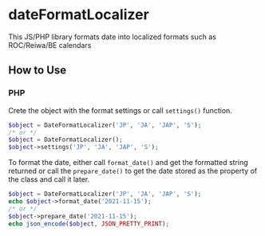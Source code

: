 # dateFormatLocalizer
This JS/PHP library formats date into localized formats such as ROC/Reiwa/BE calendars

## How to Use

### PHP

Crete the object with the format settings or call `settings()` function.

```PHP
$object = DateFormatLocalizer('JP', 'JA', 'JAP', 'S');
/* or */
$object = DateFormatLocalizer();
$object->settings('JP', 'JA', 'JAP', 'S');
```

To format the date, either call `format_date()` and get the formatted string returned or call the `prepare_date()` to get the date stored as the property of the class and call it later.

```PHP
$object = DateFormatLocalizer('JP', 'JA', 'JAP', 'S');
echo $object->format_date('2021-11-15');
/* or */
$object->prepare_date('2021-11-15');
echo json_encode($object, JSON_PRETTY_PRINT);
```
